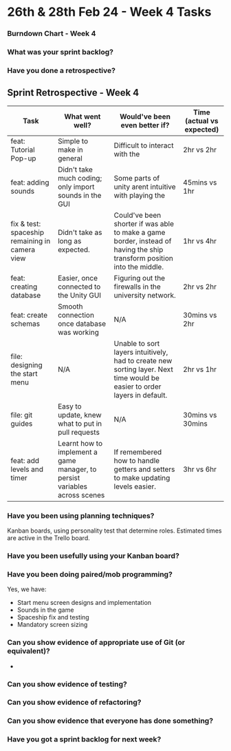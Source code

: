 # 26th & 28th Feb 24 - Week 4 Tasks

### <b>Burndown Chart - Week 4</b> <br>

### <b> What was your sprint backlog?</b> <br>

### <b> Have you done a retrospective?</b> <br>

## Sprint Retrospective - Week 4

| Task                                           | What went well?                                                            | Would've been even better if?                                                                                             | Time (actual vs expected) |
| ---------------------------------------------- | -------------------------------------------------------------------------- | ------------------------------------------------------------------------------------------------------------------------- | ------------------------- |
| feat: Tutorial Pop-up                          | Simple to make in general                                                  | Difficult to interact with the                                                                                            | 2hr vs 2hr                |
| feat: adding sounds                            | Didn't take much coding; only import sounds in the GUI                     | Some parts of unity arent intuitive with playing the                                                                      | 45mins vs 1hr             |
| fix & test: spaceship remaining in camera view | Didn't take as long as expected.                                           | Could've been shorter if was able to make a game border, instead of having the ship transform position into the middle.   | 1hr vs 4hr                |
| feat: creating database                        | Easier, once connected to the Unity GUI                                    | Figuring out the firewalls in the university network.                                                                     | 2hr vs 2hr                |
| feat: create schemas                           | Smooth connection once database was working                                | N/A                                                                                                                       | 30mins vs 2hr             |
| file: designing the start menu                 | N/A                                                                        | Unable to sort layers intuitively, had to create new sorting layer. Next time would be easier to order layers in default. | 2hr vs 1hr                |
| file: git guides                               | Easy to update, knew what to put in pull requests                          | N/A                                                                                                                       | 30mins vs 30mins          |
| feat: add levels and timer                     | Learnt how to implement a game manager, to persist variables across scenes | If remembered how to handle getters and setters to make updating levels easier.                                           | 3hr vs 6hr                |

### <b> Have you been using planning techniques?</b> <br>

Kanban boards, using personality test that determine roles.
Estimated times are active in the Trello board.

### <b> Have you been usefully using your Kanban board?</b> <br>

### <b> Have you been doing paired/mob programming?</b> <br>

Yes, we have:

- Start menu screen designs and implementation
- Sounds in the game
- Spaceship fix and testing
- Mandatory screen sizing

### <b> Can you show evidence of appropriate use of Git (or equivalent)?</b> <br>

-

### <b> Can you show evidence of testing?</b> <br>

### <b> Can you show evidence of refactoring?</b> <br>

### <b> Can you show evidence that everyone has done something?</b> <br>

### <b> Have you got a sprint backlog for next week?</b> <br>

